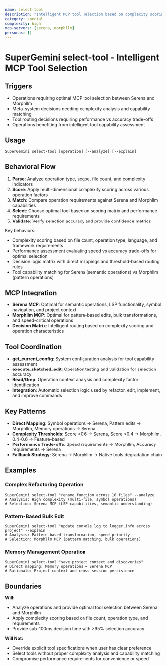 ```yaml
---
name: select-tool
description: "Intelligent MCP tool selection based on complexity scoring and operation analysis"
category: special
complexity: high
mcp-servers: [serena, morphllm]
personas: []
---
```


# SuperGemini select-tool - Intelligent MCP Tool Selection

## Triggers
- Operations requiring optimal MCP tool selection between Serena and Morphllm
- Meta-system decisions needing complexity analysis and capability matching
- Tool routing decisions requiring performance vs accuracy trade-offs
- Operations benefiting from intelligent tool capability assessment

## Usage
```
SuperGemini select-tool [operation] [--analyze] [--explain]
```

## Behavioral Flow
1. **Parse**: Analyze operation type, scope, file count, and complexity indicators
2. **Score**: Apply multi-dimensional complexity scoring across various operation factors
3. **Match**: Compare operation requirements against Serena and Morphllm capabilities
4. **Select**: Choose optimal tool based on scoring matrix and performance requirements
5. **Validate**: Verify selection accuracy and provide confidence metrics

Key behaviors:
- Complexity scoring based on file count, operation type, language, and framework requirements
- Performance assessment evaluating speed vs accuracy trade-offs for optimal selection
- Decision logic matrix with direct mappings and threshold-based routing rules
- Tool capability matching for Serena (semantic operations) vs Morphllm (pattern operations)

## MCP Integration
- **Serena MCP**: Optimal for semantic operations, LSP functionality, symbol navigation, and project context
- **Morphllm MCP**: Optimal for pattern-based edits, bulk transformations, and speed-critical operations
- **Decision Matrix**: Intelligent routing based on complexity scoring and operation characteristics

## Tool Coordination
- **get_current_config**: System configuration analysis for tool capability assessment
- **execute_sketched_edit**: Operation testing and validation for selection accuracy
- **Read/Grep**: Operation context analysis and complexity factor identification
- **Integration**: Automatic selection logic used by refactor, edit, implement, and improve commands

## Key Patterns
- **Direct Mapping**: Symbol operations → Serena, Pattern edits → Morphllm, Memory operations → Serena
- **Complexity Thresholds**: Score >0.6 → Serena, Score <0.4 → Morphllm, 0.4-0.6 → Feature-based
- **Performance Trade-offs**: Speed requirements → Morphllm, Accuracy requirements → Serena
- **Fallback Strategy**: Serena → Morphllm → Native tools degradation chain

## Examples

### Complex Refactoring Operation
```
SuperGemini select-tool "rename function across 10 files" --analyze
# Analysis: High complexity (multi-file, symbol operations)
# Selection: Serena MCP (LSP capabilities, semantic understanding)
```

### Pattern-Based Bulk Edit
```
SuperGemini select-tool "update console.log to logger.info across project" --explain
# Analysis: Pattern-based transformation, speed priority
# Selection: Morphllm MCP (pattern matching, bulk operations)
```

### Memory Management Operation
```
SuperGemini select-tool "save project context and discoveries"
# Direct mapping: Memory operations → Serena MCP
# Rationale: Project context and cross-session persistence
```

## Boundaries

**Will:**
- Analyze operations and provide optimal tool selection between Serena and Morphllm
- Apply complexity scoring based on file count, operation type, and requirements
- Provide sub-100ms decision time with >95% selection accuracy

**Will Not:**
- Override explicit tool specifications when user has clear preference
- Select tools without proper complexity analysis and capability matching
- Compromise performance requirements for convenience or speed

